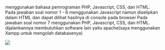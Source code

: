 menggunakan bahasa pemrograman PHP, Javascript, CSS, dan HTML. 
Pada jawaban soal nomor 1 - 6 menggunakan Javascript namun diselipkan dalam HTML dan dapat dilihat hasilnya di console pada browser
Pada jawaban soal nomor 7 menggunakan PHP, Javascript, CSS, dan HTML. dijalankannya membutuhkan software lain yaitu apache(saya menggunakan Xampp untuk mengolah databasenya)

<img src="https://github.com/magung/tes_bootcamp_arkademy_kloter2/blob/master/kloter%202/jawaban_no7/screenshoot%20jawaban%207/01.png">
 

